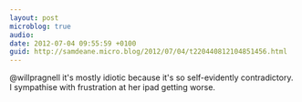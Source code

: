 ```yaml
---
layout: post
microblog: true
audio: 
date: 2012-07-04 09:55:59 +0100
guid: http://samdeane.micro.blog/2012/07/04/t220440812104851456.html
---
```

@willpragnell it's mostly idiotic because it's so self-evidently contradictory. I sympathise with frustration at her ipad getting worse.
